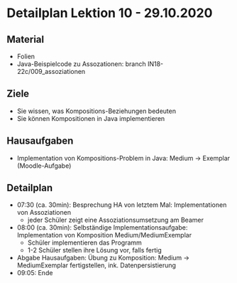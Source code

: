 Detailplan Lektion 10 - 29.10.2020
===========================================

Material
--------
* Folien
* Java-Beispielcode zu Assozationen: branch IN18-22c/009_assoziationen


Ziele
-----
* Sie wissen, was Kompositions-Beziehungen bedeuten
* Sie können Kompositionen in Java implementieren

Hausaufgaben
---------------

* Implementation von Kompositions-Problem in Java: Medium -> Exemplar (Moodle-Aufgabe)


Detailplan
----------

* 07:30 (ca. 30min): Besprechung HA von letztem Mal: Implementationen von Assoziationen
  * jeder Schüler zeigt eine Assoziationsumsetzung am Beamer
* 08:00 (ca. 30min): Selbständige Implementationsaufgabe: Implementation von Komposition Medium/MediumExemplar
  * Schüler implementieren das Programm
  * 1-2 Schüler stellen ihre Lösung vor, falls fertig
* Abgabe Hausaufgaben: Übung zu Komposition: Medium -> MediumExemplar fertigstellen, ink. Datenpersistierung
* 09:05: Ende
